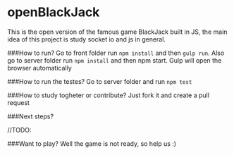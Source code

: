 # openBlackJack
This is the open version of the famous game BlackJack built in JS, the main idea of this project is study socket io and js in general.

###How to run?
Go to front folder run `npm install` and then `gulp run`. Also go to server folder run `npm install` and then npm start.
Gulp will open the browser automatically

###How to run the testes?
Go to server folder and run `npm test`


###How to study togheter or contribute?
Just fork it and create a pull request

###Next steps?

//TODO:


###Want to play?
Well the game is not ready, so help us :)